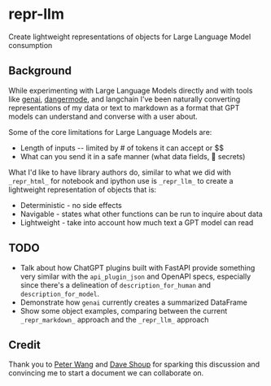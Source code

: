 # repr-llm

Create lightweight representations of objects for Large Language Model consumption

## Background

While experimenting with Large Language Models directly and with tools like [genai](https://github.com/noteable-io/genai), [dangermode](https://github.com/rgbkrk/dangermode), and langchain I've been naturally converting representations of my data or text to markdown as a format that GPT models can understand and converse with a user about.

Some of the core limitations for Large Language Models are:

* Length of inputs -- limited by # of tokens it can accept  or $$
* What can you send it in a safe manner (what data fields, 🚫 secrets)

What I'd like to have library authors do, similar to what we did with `_repr_html_` for notebook and ipython use is `_repr_llm_` to create a lightweight representation of objects that is:

* Deterministic - no side effects
* Navigable - states what other functions can be run to inquire about data
* Lightweight - take into account how much text a GPT model can read

## TODO

* Talk about how ChatGPT plugins built with FastAPI provide something very similar with the `api_plugin_json` and OpenAPI specs, especially since there's a delineation of `description_for_human` and `description_for_model`.
* Demonstrate how `genai` currently creates a summarized DataFrame
* Show some object examples, comparing between the current `_repr_markdown_` approach and the `_repr_llm_` approach

## Credit

Thank you to [Peter Wang](https://github.com/pzwang) and [Dave Shoup](https://github.com/shouples) for sparking this discussion and convincing me to start a document we can collaborate on.
